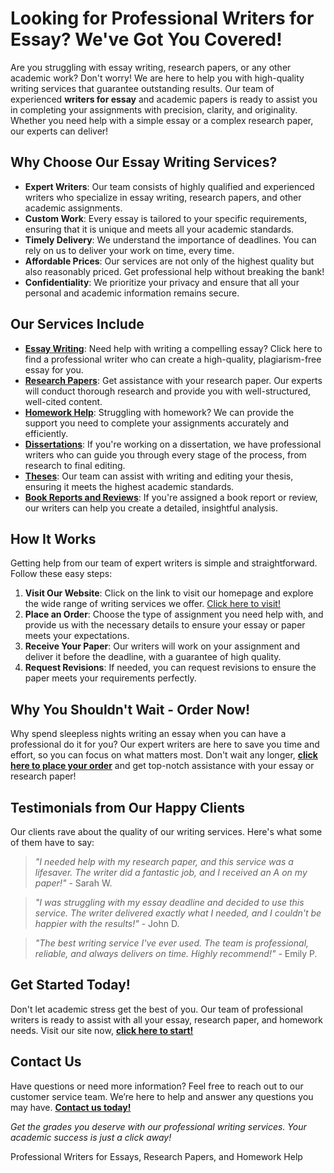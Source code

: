 <h1>Looking for Professional Writers for Essay? We've Got You Covered!</h1>

<p>Are you struggling with essay writing, research papers, or any other academic work? Don't worry! We are here to help you with high-quality writing services that guarantee outstanding results. Our team of experienced <strong>writers for essay</strong> and academic papers is ready to assist you in completing your assignments with precision, clarity, and originality. Whether you need help with a simple essay or a complex research paper, our experts can deliver!</p>

<h2>Why Choose Our Essay Writing Services?</h2>
<ul>
    <li><strong>Expert Writers</strong>: Our team consists of highly qualified and experienced writers who specialize in essay writing, research papers, and other academic assignments.</li>
    <li><strong>Custom Work</strong>: Every essay is tailored to your specific requirements, ensuring that it is unique and meets all your academic standards.</li>
    <li><strong>Timely Delivery</strong>: We understand the importance of deadlines. You can rely on us to deliver your work on time, every time.</li>
    <li><strong>Affordable Prices</strong>: Our services are not only of the highest quality but also reasonably priced. Get professional help without breaking the bank!</li>
    <li><strong>Confidentiality</strong>: We prioritize your privacy and ensure that all your personal and academic information remains secure.</li>
</ul>

<h2>Our Services Include</h2>
<ul>
    <li><a href="https://tinyurl.com/topessay?keyword=writers+for+essay" target="_blank"><strong>Essay Writing</strong></a>: Need help with writing a compelling essay? Click here to find a professional writer who can create a high-quality, plagiarism-free essay for you.</li>
    <li><a href="https://tinyurl.com/topessay?keyword=writers+for+essay" target="_blank"><strong>Research Papers</strong></a>: Get assistance with your research paper. Our experts will conduct thorough research and provide you with well-structured, well-cited content.</li>
    <li><a href="https://tinyurl.com/topessay?keyword=writers+for+essay" target="_blank"><strong>Homework Help</strong></a>: Struggling with homework? We can provide the support you need to complete your assignments accurately and efficiently.</li>
    <li><a href="https://tinyurl.com/topessay?keyword=writers+for+essay" target="_blank"><strong>Dissertations</strong></a>: If you're working on a dissertation, we have professional writers who can guide you through every stage of the process, from research to final editing.</li>
    <li><a href="https://tinyurl.com/topessay?keyword=writers+for+essay" target="_blank"><strong>Theses</strong></a>: Our team can assist with writing and editing your thesis, ensuring it meets the highest academic standards.</li>
    <li><a href="https://tinyurl.com/topessay?keyword=writers+for+essay" target="_blank"><strong>Book Reports and Reviews</strong></a>: If you're assigned a book report or review, our writers can help you create a detailed, insightful analysis.</li>
</ul>

<h2>How It Works</h2>
<p>Getting help from our team of expert writers is simple and straightforward. Follow these easy steps:</p>
<ol>
    <li><strong>Visit Our Website</strong>: Click on the link to visit our homepage and explore the wide range of writing services we offer. <a href="https://tinyurl.com/topessay?keyword=writers+for+essay" target="_blank">Click here to visit!</a></li>
    <li><strong>Place an Order</strong>: Choose the type of assignment you need help with, and provide us with the necessary details to ensure your essay or paper meets your expectations.</li>
    <li><strong>Receive Your Paper</strong>: Our writers will work on your assignment and deliver it before the deadline, with a guarantee of high quality.</li>
    <li><strong>Request Revisions</strong>: If needed, you can request revisions to ensure the paper meets your requirements perfectly.</li>
</ol>

<h2>Why You Shouldn't Wait - Order Now!</h2>
<p>Why spend sleepless nights writing an essay when you can have a professional do it for you? Our expert writers are here to save you time and effort, so you can focus on what matters most. Don't wait any longer, <a href="https://tinyurl.com/topessay?keyword=writers+for+essay" target="_blank"><strong>click here to place your order</strong></a> and get top-notch assistance with your essay or research paper!</p>

<h2>Testimonials from Our Happy Clients</h2>
<p>Our clients rave about the quality of our writing services. Here's what some of them have to say:</p>

<blockquote>
    <p><em>"I needed help with my research paper, and this service was a lifesaver. The writer did a fantastic job, and I received an A on my paper!"</em> - Sarah W.</p>
</blockquote>

<blockquote>
    <p><em>"I was struggling with my essay deadline and decided to use this service. The writer delivered exactly what I needed, and I couldn't be happier with the results!"</em> - John D.</p>
</blockquote>

<blockquote>
    <p><em>"The best writing service I've ever used. The team is professional, reliable, and always delivers on time. Highly recommend!"</em> - Emily P.</p>
</blockquote>

<h2>Get Started Today!</h2>
<p>Don't let academic stress get the best of you. Our team of professional writers is ready to assist with all your essay, research paper, and homework needs. Visit our site now, <a href="https://tinyurl.com/topessay?keyword=writers+for+essay" target="_blank"><strong>click here to start!</strong></a></p>

<h2>Contact Us</h2>
<p>Have questions or need more information? Feel free to reach out to our customer service team. We’re here to help and answer any questions you may have. <a href="https://tinyurl.com/topessay?keyword=writers+for+essay" target="_blank"><strong>Contact us today!</strong></a></p>

<p><em>Get the grades you deserve with our professional writing services. Your academic success is just a click away!</em></p>
Professional Writers for Essays, Research Papers, and Homework Help
